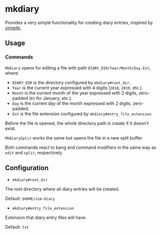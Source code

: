 # mkdiary

Provides a very simple functionality for creating diary entries, inspired by
[vimwiki](https://github.com/vimwiki/vimwiki).

## Usage

### Commands

`MkDiary` opens for editing a file with path `DIARY_DIR/Year/Month/Day.Ext`,
where:

- `DIARY_DIR` is the directory configured by `mkdiary#root_dir`.
- `Year` is the current year expressed with 4 digits (`2018`, `2019`, etc.).
- `Month` is the current month of the year expressed with 2 digits, zero-padded
  (`01` for January, etc.).
- `Day` is the current day of the month expressed with 2 digits, zero-padded.
- `Ext` is the file extension configured by `mkdiary#entry_file_extension`.

Before the file is opened, the whole directory path is create if it doesn't
exist.

`MkDiarySplit` works the same but opens the file in a new split buffer.

Both commands react to bang and command modifiers in the same way as `edit` and
`split`, respectively.

## Configuration

- `mkdiary#root_dir`

The root directory where all diary entries will be created.

Default: `$HOME/vim-diary`

- `mkdiary#entry_file_extension`

Extension that diary entry files will have.

Default: `txt`

